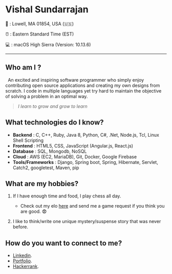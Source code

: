 # Vishal Sundarrajan

:round_pushpin: : Lowell, MA 01854, USA (:us:)

:alarm_clock:   : Eastern Standard Time (EST)     

:computer:      : macOS High Sierra (Version: 10.13.6) 
*************

## Who am I ?

&nbsp; An excited and inspiring software programmer who simply enjoy contributing open source applications and creating my own 
designs from scratch. I code in multiple languages yet try hard to maintain the objective of solving a problem in an optimal way. 

> *I learn to grow and grow to learn*

## What technologies do I know?

+ **Backend** : C, C++, Ruby, Java 8, Python, C#, .Net, Node.js, Tcl, Linux Shell Scripting
+ **Frontend** : HTML5, CSS, JavaScript (Angular.js, React.js)
+ **Database** : SQL, Mongodb, NoSQL
+ **Cloud** : AWS (EC2, MariaDB), Git, Docker, Google Firebase
+ **Tools/Frameworks** : Django, Spring boot, Spring, Hibernate, Servlet, Catch2, googletest, Maven, pip


## What are my hobbies?

1. If I have enough time and food, I play chess all day.     

    - Check out my elo [here](https://www.chess.com/member/vishalicious) and send me a game request if you think you are good. :fearful:
    

2. I like to think/write one unique mystery/suspense story that was never before.

## How do you want to connect to me?

+ [Linkedin](https://www.linkedin.com/in/vishal-sundarrajan/).
+ [Portfolio](https://portfolio-vishal-8370a.firebaseapp.com/#!/).
+ [Hackerrank](https://www.hackerrank.com/Imvishalsr).
